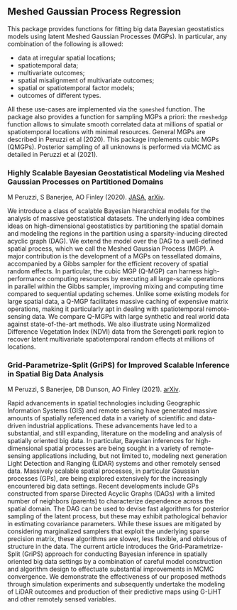 ## Meshed Gaussian Process Regression

This package provides functions for fitting big data Bayesian geostatistics models using latent Meshed Gaussian Processes (MGPs). In particular, any combination of the following is allowed:

 - data at irregular spatial locations;
 - spatiotemporal data;
 - multivariate outcomes;
 - spatial misalignment of multivariate outcomes;
 - spatial or spatiotemporal factor models;
 - outcomes of different types.
 
All these use-cases are implemented via the `spmeshed` function. The package also provides a function for sampling MGPs a priori: the `rmeshedgp` function allows to simulate smooth correlated data at millions of spatial or spatiotemporal locations with minimal resources.
General MGPs are described in Peruzzi et al (2020). This package implements cubic MGPs (QMGPs). Posterior sampling of all unknowns is performed via MCMC as detailed in Peruzzi et al (2021).


### Highly Scalable Bayesian Geostatistical Modeling via Meshed Gaussian Processes on Partitioned Domains
M Peruzzi, S Banerjee, AO Finley (2020). [JASA](https://doi.org/10.1080/01621459.2020.1833889), [arXiv](https://arxiv.org/abs/2003.11208).

We introduce a class of scalable Bayesian hierarchical models for the analysis of massive geostatistical datasets. The underlying idea combines ideas on high-dimensional geostatistics by partitioning the spatial domain and modeling the regions in the partition using a sparsity-inducing directed acyclic graph (DAG). We extend the model over the DAG to a well-defined spatial process, which we call the Meshed Gaussian Process (MGP). A major contribution is the development of a MGPs on tessellated domains, accompanied by a Gibbs sampler for the efficient recovery of spatial random effects. In particular, the cubic MGP (Q-MGP) can harness high-performance computing resources by executing all large-scale operations in parallel within the Gibbs sampler, improving mixing and computing time compared to sequential updating schemes. Unlike some existing models for large spatial data, a Q-MGP facilitates massive caching of expensive matrix operations, making it particularly apt in dealing with spatiotemporal remote-sensing data. We compare Q-MGPs with large synthetic and real world data against state-of-the-art methods. We also illustrate using Normalized Difference Vegetation Index (NDVI) data from the Serengeti park region to recover latent multivariate spatiotemporal random effects at millions of locations. 

### Grid-Parametrize-Split (GriPS) for Improved Scalable Inference in Spatial Big Data Analysis
M Peruzzi, S Banerjee, DB Dunson, AO Finley (2021). [arXiv](https://arxiv.org/abs/2101.03579).

Rapid advancements in spatial technologies including Geographic Information Systems (GIS) and remote sensing have generated massive amounts of spatially referenced data in a variety of scientific and data-driven industrial applications. These advancements have led to a substantial, and still expanding, literature on the modeling and analysis of spatially oriented big data. In particular, Bayesian inferences for high-dimensional spatial processes are being sought in a variety of remote-sensing applications including, but not limited to, modeling next generation Light Detection and Ranging (LiDAR) systems and other remotely sensed data. Massively scalable spatial processes, in particular Gaussian processes (GPs), are being explored extensively for the increasingly encountered big data settings. Recent developments include GPs constructed from sparse Directed Acyclic Graphs (DAGs) with a limited number of neighbors (parents) to characterize dependence across the spatial domain. The DAG can be used to devise fast algorithms for posterior sampling of the latent process, but these may exhibit pathological behavior in estimating covariance parameters. While these issues are mitigated by considering marginalized samplers that exploit the underlying sparse precision matrix, these algorithms are slower, less flexible, and oblivious of structure in the data. The current article introduces the Grid-Parametrize-Split (GriPS) approach for conducting Bayesian inference in spatially oriented big data settings by a combination of careful model construction and algorithm design to effectuate substantial improvements in MCMC convergence. We demonstrate the effectiveness of our proposed methods through simulation experiments and subsequently undertake the modeling of LiDAR outcomes and production of their predictive maps using G-LiHT and other remotely sensed variables. 
